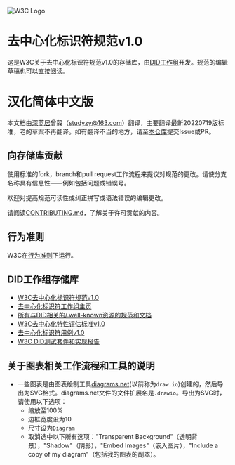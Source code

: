 ![W3C Logo](https://www.w3.org/Icons/w3c_home)

# 去中心化标识符规范v1.0

这是W3C关于去中心化标识符规范v1.0的存储库，由[DID工作组](https://www.w3.org/2019/did-wg/)开发。规范的编辑草稿也可以[直接阅读](https://w3c.github.io/did/)。

# 汉化简体中文版
本文档由[深蓝居](https://www.cnblogs.com/studyzy)曾毅（studyzy@163.com）翻译，主要翻译最新20220719版标准，老的草案不再翻译。如有翻译不当的地方，请至[本仓库](https://github.com/studyzy/did-core-cn)提交Issue或PR。

## 向存储库贡献

使用标准的fork，branch和pull request工作流程来提议对规范的更改。请使分支名称具有信息性——例如包括问题或错误号。

欢迎对提高规范可读性或纠正拼写或语法错误的编辑更改。

请阅读[CONTRIBUTING.md](CONTRIBUTING.md)，了解关于许可贡献的内容。

## 行为准则

W3C在[行为准则](https://www.w3.org/Consortium/cepc/)下运行。

## DID工作组存储库

* [W3C去中心化标识符规范v1.0](https://github.com/w3c/did-core)
* [去中心化标识符工作组主页](https://github.com/w3c/did-wg)
* [所有与DID相关的/.well-known资源的规范和文档](https://github.com/decentralized-identity/.well-known)
* [W3C去中心化特性评估标准v1.0](https://github.com/w3c/did-rubric)
* [去中心化标识符用例v1.0](https://github.com/w3c/did-use-cases)
* [W3C DID测试套件和实现报告](https://github.com/w3c/did-test-suite)

## 关于图表相关工作流程和工具的说明

* 一些图表是由图表绘制工具[diagrams.net](https://www.diagrams.net)(以前称为`draw.io`)创建的，然后导出为SVG格式。diagrams.net文件的文件扩展名是`.drawio`。导出为SVG时，请使用以下选项：
  * 缩放至100%
  * 边框宽度设为10
  * 尺寸设为`Diagram`
  * 取消选中以下所有选项："Transparent Background"（透明背景），"Shadow"（阴影），"Embed Images"（嵌入图片），"Include a copy of my diagram"（包括我的图表的副本）。